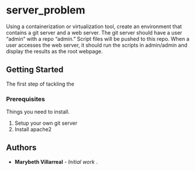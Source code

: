 # server_problem

Using a containerization or virtualization tool, create an environment that contains a git server
and a web server. The git server should have a user “admin” with a repo “admin.” Script files will
be pushed to this repo. When a user accesses the web server, it should run the scripts in
admin/admin and display the results as the root webpage.

## Getting Started

The first step of tackling the 

### Prerequisites

Things you need to install. 
1. Setup your own git server
2. Install apache2 

## Authors

* **Marybeth Villarreal** - *Initial work* .

